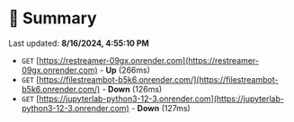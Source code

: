 # 📖 Summary
Last updated: **8/16/2024, 4:55:10 PM**

- `GET` [https://restreamer-09gx.onrender.com](https://restreamer-09gx.onrender.com) - **Up** (266ms)
- `GET` [https://filestreambot-b5k6.onrender.com/](https://filestreambot-b5k6.onrender.com/) - **Down** (126ms)
- `GET` [https://jupyterlab-python3-12-3.onrender.com](https://jupyterlab-python3-12-3.onrender.com) - **Down** (127ms)
